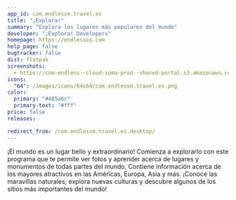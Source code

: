```yaml
---
app_id: com.endlessm.travel.es
title: "¡Explora!"
summary: "Explora los lugares más populares del mundo"
developer: "¡Explora! Developers"
homepage: https://endlessos.com
help_page: false
bugtracker: false
dist: flatpak
screenshots:
  - https://com-endless--cloud-soma-prod--shared-portal.s3.amazonaws.com/apps.306.screenshots.88cf354a-525c-4e32-8db3-6b5c3f58537d_20181023215368022.png
icons:
  "64": /images/icons/64x64/com.endlessm.travel.es.png
color:
  primary: "#485a6c"
  primary-text: "#fff"
price: false
releases:

redirect_from: /com.endlessm.travel.es.desktop/
---
```


<p>¡El mundo es un lugar bello y extraordinario! Comienza a explorarlo con este programa que te permite ver fotos y aprender acerca de lugares y monumentos de todas partes del mundo. Contiene información acerca de los mayores atractivos en las Américas, Europa, Asia y más. ¡Conoce las maravillas naturales, explora nuevas culturas y descubre algunos de los sitios más importantes del mundo!</p>